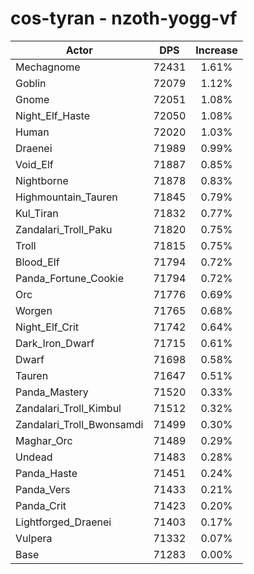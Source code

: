 # cos-tyran - nzoth-yogg-vf
| Actor | DPS | Increase |
|---|:---:|:---:|
|Mechagnome|72431|1.61%|
|Goblin|72079|1.12%|
|Gnome|72051|1.08%|
|Night_Elf_Haste|72050|1.08%|
|Human|72020|1.03%|
|Draenei|71989|0.99%|
|Void_Elf|71887|0.85%|
|Nightborne|71878|0.83%|
|Highmountain_Tauren|71845|0.79%|
|Kul_Tiran|71832|0.77%|
|Zandalari_Troll_Paku|71820|0.75%|
|Troll|71815|0.75%|
|Blood_Elf|71794|0.72%|
|Panda_Fortune_Cookie|71794|0.72%|
|Orc|71776|0.69%|
|Worgen|71765|0.68%|
|Night_Elf_Crit|71742|0.64%|
|Dark_Iron_Dwarf|71715|0.61%|
|Dwarf|71698|0.58%|
|Tauren|71647|0.51%|
|Panda_Mastery|71520|0.33%|
|Zandalari_Troll_Kimbul|71512|0.32%|
|Zandalari_Troll_Bwonsamdi|71499|0.30%|
|Maghar_Orc|71489|0.29%|
|Undead|71483|0.28%|
|Panda_Haste|71451|0.24%|
|Panda_Vers|71433|0.21%|
|Panda_Crit|71423|0.20%|
|Lightforged_Draenei|71403|0.17%|
|Vulpera|71332|0.07%|
|Base|71283|0.00%|
